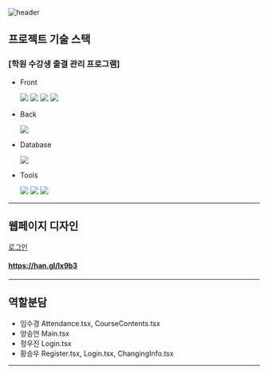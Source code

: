 ![header](https://capsule-render.vercel.app/api?type=soft&color=auto&height=100&section=header&text=Student%20Management%20System&fontSize=40)


## 프로젝트 기술 스택

### [학원 수강생 출결 관리 프로그램]

- Front

  <img src="https://img.shields.io/badge/react-61DAFB?style=flat-square&logo=react&logoColor=white" />
  <img src="https://img.shields.io/badge/tailwindcss-06B6D4?style=flat-square&logo=tailwindcss&logoColor=white" />
  <img src="https://img.shields.io/badge/mui-007FFF?style=flat-square&logo=mui&logoColor=white" />
  <img src="https://img.shields.io/badge/axios-5A29E4?style=flat-square&logo=axios&logoColor=white" />

- Back

  <img src="https://img.shields.io/badge/express-000000?style=flat-square&logo=express&logoColor=white" />

- Database

  <img src="https://img.shields.io/badge/mysql-4479A1?style=flat-square&logo=mysql&logoColor=white" />

- Tools

  <img src="https://img.shields.io/badge/dbeaver-382923?style=flat-square&logo=dbeaver&logoColor=white" />
  <img src="https://img.shields.io/badge/postman-FF6C37?style=flat-square&logo=postman&logoColor=white" />
  <img src="https://img.shields.io/badge/github-181717?style=flat-square&logo=github&logoColor=white" />

---

## 웹페이지 디자인

[로그인](https://file.notion.so/f/f/b50b2d01-abb1-4189-bf74-512febaadb7f/5f418b13-7617-4ed1-9869-904f247a4a5f/login_copy.jpg?table=block&id=02780d1d-729a-456b-89e1-1d79d18e2982&spaceId=b50b2d01-abb1-4189-bf74-512febaadb7f&expirationTimestamp=1723399200000&signature=lslnJlt2tDYcA3CTGvsi-yiX3801jqPXQ3EWdpBkGo8&downloadName=login+copy.jpg)

#### https://han.gl/Ix9b3

---

## 역할분담

- 임수경 Attendance.tsx, CourseContents.tsx
- 양승언 Main.tsx
- 정우진 Login.tsx
- 황승우 Register.tsx, Login.tsx, ChangingInfo.tsx


---


